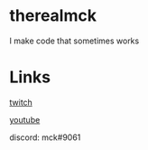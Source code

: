 # therealmck
I make code that sometimes works
# Links
[twitch](https://twitch.tv/mck_live)

[youtube](https://www.youtube.com/channel/UCd7kjbDEN4XTW6H8OFcCc3Q)

discord: mck#9061
